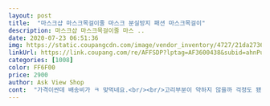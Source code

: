 ```yaml
---
layout: post 
title:  "마스크샵 마스크목걸이줄 마스크 분실방지 패션 마스크목걸이" 
description: 마스크샵 마스크목걸이줄 마스 ..
date: 2020-07-23 06:51:36 
img: https://static.coupangcdn.com/image/vendor_inventory/4727/21da2736907d49cd0b1a13b597bf11f149a099f091d92e3986fd392dc8c5.jpg 
linkUrl: https://link.coupang.com/re/AFFSDP?lptag=AF3600438&subid=ahnPublicAsk&pageKey=1650465666&itemId=2811932786&vendorItemId=70801474837&traceid=V0-113-2d4cb994e8dbd744 
categories: [1008] 
color: FF6F00 
price: 2900 
author: Ask View Shop 
cont:  "가격이싼데 배송비가 ㅋ 맞먹네요.<br/><br/>고리부분이 약하지 않을까 걱정도 됐는데 받아서 보니<br/>공기좋은곳에 놀러가도 목에만 걸고있으면 목뒤로 돌려둬도되고 ㅋ 앞에 걸고만 있어도되고 그만입니다<br/>그냥 목에걸고 마스크 벗기만하면되니 애들은 급식시간에 테이블위에 두거나 주머니 넣거나 할일없이 좋습니다<br/>그런데 요걸 마스크에 걸어 목에 해주니 마스크 챙겨주는 신경을 덜써도되고 애들도 목에걸고 있다가 쓸일있으면 쓰고 벗을때는 그냥 벗고 목에걸고 잊어버리고 있어도 마스크가 어디 도망가는게 아니라서 늘 몸에 같이있으니 애들도 본인들이 잘 챙깁니다<br/>근데 쉽게 끊어질거로는 보이지 않아요<br/>긴 줄을 써보니까 확실히 좋네요^^ 줄이 짧으면 마스크가 가슴윗쪽에 와서 뭔가 걸리는 느낌이 있었는데 이 제품은 불편함 없이 잘 쓰고 있어요.<br/> 다만 오래 쓰면 목 부분이 더운 느낌은 있어요.<br/> 이건 어느 제품을 쓰나 마찬가지^^; ^^;<br/>나올때마다 애들 마스크 챙기랴 어른 마스크챙기랴 정신없을때도있고, 애들은 스스로 잘챙기지 못할때도 있더라구요.<br/>마스크 어딧냐면 갑자기 어딧는지,흘렸는지 모를때도있구요<br/>다섯식구라 어른아이 다 쓸려고 5개 주문했어요<br/>더운게 문제니까요... <br/>.<br/>.<br/><br/>등교.<br/>등원시킬려구요.<br/>.<br/> 물론 저도 착용할겁니다<br/>로켓배송은 아니었지만 도착예정일에 도착했답니다<br/>리본같이 넙적한것은  목에 감기는 면이있어 치렁치렁 걘적으로 별로예요.<br/>  거북스러울꺼같거든요<br/>마스크 벗어두거나 주머니 넣었다 흘리기도,잊어버리기도하는데 요고요고물건이네요<br/>마스크 이제 산택아닌 필수죠! 필수품 보조 안성맞춤<br/>마스크걸이 강추합니다<br/>마스크도 거의 흰색계통이고 색상없는게 나을듯해서 구매했는데 깔끔하니 타제품 넙적한 리본같은거보단 나은듯해요<br/>목에걸고 급식 먹을때는 목뒤로 넘겨둔답니다 ㅋ<br/>배송비만 안받으면 별다섯개 주고싶네요 ㅎ<br/>배송은 4일 걸릴 예정으로 뜨던데 2일만에 도착했고 개별포장으로 깨끗하게 받았어요.<br/><br/>별거아니지만 조카가 반응이 좋으니 괜히 기분좋았네요<br/>사무실 직원들도 하나씩 나눠줄려구요.<br/><br/>색과 길이라 너무너무 만족합니다 내일 아이들 착용해서<br/>색상은 네이비 다크그레이 카키 슈팅스타등 5가지로 선택했는데 다 예뻐요.<br/> 마스크걸이 부분도 먼저 산건 걸이 부분이 작아서 잘 안보였는데 이 제품은 걸이부분도 적당히 커서 마스크끈 거는것도 문제 없어요.<br/> 걸이부분 금색이라 고급스러워요^^<br/>솔직한 후기입니다.<br/> 읽어주셔서 감사합니다.<br/><br/>실제로 받아보니 색깔도 예쁘고 어른 아이 모두 소화할 수 있는<br/>아주 유용한 쌈박템입니다<br/>앞으르 마스크를 내려두면 밥먹을때 반찬을 흘릴때도있다나요?ㅋ<br/>애들은 뒤에 묶어서 길이조절 해주시면 너무 치렁치렁 길지않아 가볍게 잘 메고다녀요(사진참고)<br/>애들이 알아서 잘하고다닌답니다.<br/><br/>애들한테는 아주 유용할듯합니다<br/>야외업무가 많아지면서 마스크 보관이 힘들더라구요.<br/><br/>어쩌면 저렴이를  배송해주시니 배송비 받아야할지도 모르지만요... <br/> 두개구입했는데 ㅋ 배송비가있어 구매비가 훅올라가네요.<br/><br/>얼마전에 잘못시켜서 아동용으로 구매하는 바람에 어쩔 수 없이 썼는데 며칠 써보니까 전 짧아도 불편함 없이 썼는데 남편은 확실이 목 부분이 불편하다고 해서 이 제품으로 다시 구매했어요.<br/><br/>엄마인 여동생도 이런게있나?하는 반응인데.<br/>.<br/><br/>여동생이 조카한테 학교서 늘  마스크쓰고있어야하니 쉬는날  바깥에 나갈때하자하니 조카녀석 친구들 하고다닌다고 태권도가면서도 하고가겠답니다.<br/><br/>요곤 끈이 적당한굵기고 제가 먼저 시범삼아 해봣는데 이질감없이 가볍고 한듯안한듯 괜찮네요 ㅎ<br/>워터멜론 색을 주문했구요 끈조절있다길래 일단 맘에 들었어요<br/>잘 샀어요^^<br/>저희남편도 오늘 쓰고 갔는데 좋다고 하네요^^<br/>조카주려고 사봣는데 조카녀석 요번에 초딩되는아인데 친구들은 벌써부터 걸고다닌다며 요 목걸이를 알아보네요 ㅋ<br/>주머니속은 구겨지고 위생상도 안좋아서 마스크목걸이를 신청했어요.<br/><br/>추천합니다^^<br/>쿠앤크 흰색상으로 두개구매했어요<br/>튼튼하게 보입니다 물론 착용해봐야 알겠지만... <br/><br/>편한걸아는거죠<br/>" 
---
```


